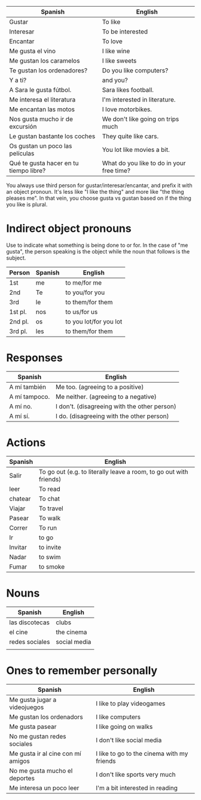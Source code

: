 
| Spanish                                | English                                              |
| -------------------------------------- | ---------------------------------------------------- |
| Gustar                                 | To like                                              |
| Interesar                              | To be interested                                     |
| Encantar                               | To love                                              |
| Me gusta el vino                       | I like wine                                          |
| Me gustan los caramelos                | I like sweets                                        |
| Te gustan los ordenadores?             | Do you like computers?                               |
| Y a ti?                                | and you?                                             |
| A Sara le gusta fútbol.                | Sara likes football.                                 |
| Me interesa el literatura              | I'm interested in literature.                        |
| Me encantan las motos                  | I love motorbikes.                                   |
| Nos gusta mucho ir de excursión        | We don't like going on trips much                    |
| Le gustan bastante los coches          | They quite like cars.                                |
| Os gustan un poco las películas        | You lot like movies a bit.                           |
| Qué te gusta hacer en tu tiempo libre? | What do you like to do in your free time?            |

You always use third person for gustar/interesar/encantar, and prefix it with an object pronoun. It's less like "I like the thing" and more like "the thing pleases me". In that vein, you choose gusta vs gustan based on if the thing you like is plural.

# Indirect object pronouns
Use to indicate what something is being done to or for. In the case of "me gusta", the person speaking is the object while the noun that follows is the subject.

| Person  | Spanish | English                |
| ------- | ------- | ---------------------- |
| 1st     | me      | to me/for me           |
| 2nd     | Te      | to you/for you         |
| 3rd     | le      | to them/for them       |
| 1st pl. | nos     | to us/for us           |
| 2nd pl. | os      | to you lot/for you lot |
| 3rd pl. | les     | to them/for them       |
# Responses
| Spanish       | English                                      |
| ------------- | -------------------------------------------- |
| A mí también  | Me too. (agreeing to a positive)             |
| A mí tampoco. | Me neither. (agreeing to a negative)         |
| A mí no.      | I don't. (disagreeing with the other person) |
| A mí sí.      | I do. (disagreeing with the other person)    |

# Actions

| Spanish | English                                                            |
| ------- | ------------------------------------------------------------------ |
| Salir   | To go out (e.g. to literally leave a room, to go out with friends) |
| leer    | To read                                                            |
| chatear | To chat                                                            |
| Viajar  | To travel                                                          |
| Pasear  | To walk                                                            |
| Correr  | To run                                                             |
| Ir      | to go                                                              |
| Invitar | to invite                                                          |
| Nadar   | to swim                                                            |
| Fumar   | to smoke                                                           |

# Nouns

| Spanish        | English      |
| -------------- | ------------ |
| las discotecas | clubs        |
| el cine        | the cinema   |
| redes sociales | social media |
|                |              |

# Ones to remember personally

| Spanish                           | English                                    |
| --------------------------------- | ------------------------------------------ |
| Me gusta jugar a videojuegos      | I like to play videogames                  |
| Me gustan los ordenadors          | I like computers                           |
| Me gusta pasear                   | I like going on walks                      |
| No me gustan redes sociales       | I don't like social media                  |
| Me gusta ir al cine con mí amigos | I like to go to the cinema with my friends |
| No me gusta mucho el deportes     | I don't like sports very much              |
| Me interesa un poco leer          | I'm a bit interested in reading            |
 